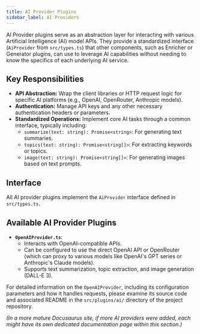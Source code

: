 ```yaml
---
title: AI Provider Plugins
sidebar_label: AI Providers
---
```


AI Provider plugins serve as an abstraction layer for interacting with various Artificial Intelligence (AI) model APIs. They provide a standardized interface (`AiProvider` from `src/types.ts`) that other components, such as Enricher or Generator plugins, can use to leverage AI capabilities without needing to know the specifics of each underlying AI service.

## Key Responsibilities

-   **API Abstraction:** Wrap the client libraries or HTTP request logic for specific AI platforms (e.g., OpenAI, OpenRouter, Anthropic models).
-   **Authentication:** Manage API keys and any other necessary authentication headers or parameters.
-   **Standardized Operations:** Implement core AI tasks through a common interface, typically including:
    *   `summarize(text: string): Promise<string>`: For generating text summaries.
    *   `topics(text: string): Promise<string[]>`: For extracting keywords or topics.
    *   `image(text: string): Promise<string[]>`: For generating images based on text prompts.

## Interface

All AI provider plugins implement the `AiProvider` interface defined in `src/types.ts`.

## Available AI Provider Plugins

-   **`OpenAIProvider.ts`**: 
    *   Interacts with OpenAI-compatible APIs.
    *   Can be configured to use the direct OpenAI API or OpenRouter (which can proxy to various models like OpenAI's GPT series or Anthropic's Claude models).
    *   Supports text summarization, topic extraction, and image generation (DALL-E 3).

For detailed information on the `OpenAIProvider`, including its configuration parameters and how it handles requests, please examine its source code and associated README in the `src/plugins/ai/` directory of the project repository.

*(In a more mature Docusaurus site, if more AI providers were added, each might have its own dedicated documentation page within this section.)* 